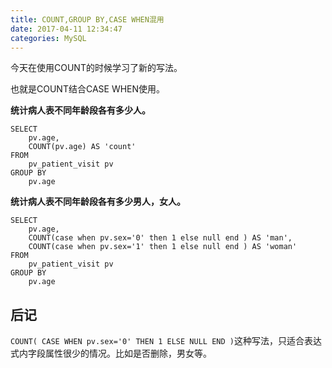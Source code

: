 ```yaml
---
title: COUNT,GROUP BY,CASE WHEN混用
date: 2017-04-11 12:34:47
categories: MySQL
---
```

今天在使用COUNT的时候学习了新的写法。

也就是COUNT结合CASE WHEN使用。

<!-- more -->

**统计病人表不同年龄段各有多少人。**

```
SELECT
	pv.age,
	COUNT(pv.age) AS 'count'
FROM
	pv_patient_visit pv
GROUP BY
	pv.age
```

**统计病人表不同年龄段各有多少男人，女人。**

```
SELECT
	pv.age,
	COUNT(case when pv.sex='0' then 1 else null end ) AS 'man',
	COUNT(case when pv.sex='1' then 1 else null end ) AS 'woman'
FROM
	pv_patient_visit pv
GROUP BY
	pv.age
```

## 后记
`COUNT( CASE WHEN pv.sex='0' THEN 1 ELSE NULL END )`这种写法，只适合表达式内字段属性很少的情况。比如是否删除，男女等。